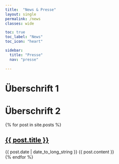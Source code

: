 ```yaml
---
title:  "News & Presse"
layout: single
permalink: /news
classes: wide

toc: true
toc_label: "News"
toc_icon: "heart"  

sidebar:
  title: "Presse"
  nav: "presse"
  
---
```


<h1> Überschrift 1 </h1>
<h1> Überschrift 2 </h1>


{% for post in site.posts %}
  <article>
    <h1><a style="color: black" href="{{ post.url }}" >{{ post.title }} </a></h1>
    <time datetime="{{ post.date | date: "%Y-%m-%d" }}">{{ post.date | date_to_long_string }}</time>
    {{ post.content }}
  </article>
{% endfor %} 
